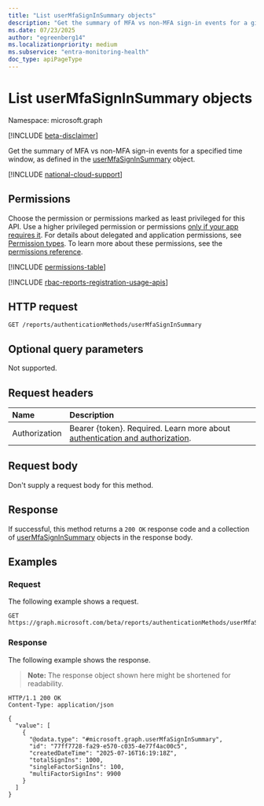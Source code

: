 ```yaml
---
title: "List userMfaSignInSummary objects"
description: "Get the summary of MFA vs non-MFA sign-in events for a given window of time."
ms.date: 07/23/2025
author: "egreenberg14"
ms.localizationpriority: medium
ms.subservice: "entra-monitoring-health"
doc_type: apiPageType
---
```


# List userMfaSignInSummary objects

Namespace: microsoft.graph

[!INCLUDE [beta-disclaimer](../../includes/beta-disclaimer.md)]

Get the summary of MFA vs non-MFA sign-in events for a specified time window, as defined in the [userMfaSignInSummary](../resources/usermfasigninsummary.md) object.

[!INCLUDE [national-cloud-support](../../includes/all-clouds.md)]

## Permissions

Choose the permission or permissions marked as least privileged for this API. Use a higher privileged permission or permissions [only if your app requires it](/graph/permissions-overview#best-practices-for-using-microsoft-graph-permissions). For details about delegated and application permissions, see [Permission types](/graph/permissions-overview#permission-types). To learn more about these permissions, see the [permissions reference](/graph/permissions-reference).

<!-- {
  "blockType": "permissions",
  "name": "authenticationmethodsroot-list-usermfasigninsummary-permissions"
}
-->
[!INCLUDE [permissions-table](../includes/permissions/authenticationmethodsroot-list-usermfasigninsummary-permissions.md)]

[!INCLUDE [rbac-reports-registration-usage-apis](../includes/rbac-for-apis/rbac-reports-registration-usage-apis.md)]

## HTTP request

<!-- {
  "blockType": "ignored"
}
-->
``` http
GET /reports/authenticationMethods/userMfaSignInSummary
```

## Optional query parameters

Not supported.

## Request headers

|Name|Description|
|:---|:---|
|Authorization|Bearer {token}. Required. Learn more about [authentication and authorization](/graph/auth/auth-concepts).|

## Request body

Don't supply a request body for this method.

## Response

If successful, this method returns a `200 OK` response code and a collection of [userMfaSignInSummary](../resources/usermfasigninsummary.md) objects in the response body.

## Examples

### Request

The following example shows a request.
<!-- {
  "blockType": "request",
  "name": "list_usermfasigninsummary"
}
-->
``` http
GET https://graph.microsoft.com/beta/reports/authenticationMethods/userMfaSignInSummary
```


### Response

The following example shows the response.
>**Note:** The response object shown here might be shortened for readability.
<!-- {
  "blockType": "response",
  "truncated": true,
  "@odata.type": "microsoft.graph.userMfaSignInSummary"
}
-->
``` http
HTTP/1.1 200 OK
Content-Type: application/json

{
  "value": [
    {
      "@odata.type": "#microsoft.graph.userMfaSignInSummary",
      "id": "77ff7728-fa29-e570-c035-4e77f4ac00c5",
      "createdDateTime": "2025-07-16T16:19:18Z",
      "totalSignIns": 1000,
      "singleFactorSignIns": 100,
      "multiFactorSignIns": 9900
    }
  ]
}
```

